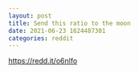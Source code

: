 ```yaml
--- 
layout: post 
title: Send this ratio to the moon 
date: 2021-06-23 1624487301 
categories: reddit 
--- 
```

https://redd.it/o6nlfo